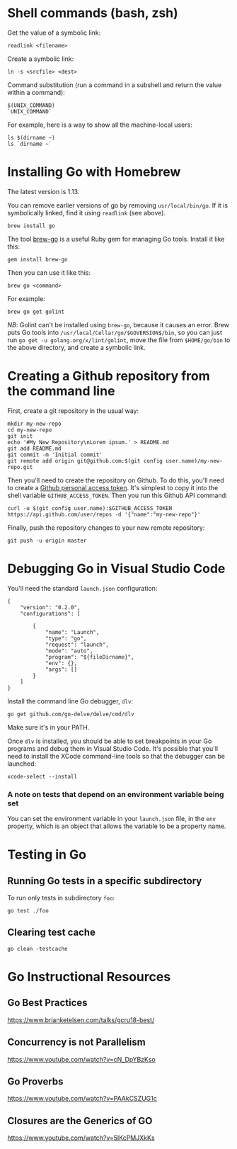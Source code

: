 # Shell commands (bash, zsh) 
Get the value of a symbolic link:
```
readlink <filename>
```
Create a symbolic link:
```
ln -s <srcfile> <dest>
```
Command substitution (run a command in a subshell and return the value within a
command):
```
$(UNIX_COMMAND)
`UNIX_COMMAND`
```
For example, here is a way to show all the machine-local users:
```
ls $(dirname ~) 
ls `dirname ~`
```
# Installing Go with Homebrew
The latest version is 1.13.

You can remove earlier versions of go by removing `usr/local/bin/go`. If it is
symbolically linked, find it using `readlink` (see above).
```
brew install go
```
The tool [brew-go](https://github.com/mhinz/brew-go) is a useful Ruby gem for
managing Go tools. Install it like this:
```
gem install brew-go
```
Then you can use it like this:
```
brew go <command>
```
For example:
```
brew go get golint
```
*NB*: Golint can't be installed using `brew-go`, because it causes an error.
Brew puts Go tools into `/usr/local/Cellar/go/$GOVERSION$/bin`, so you can just
run `go get -u golang.org/x/lint/golint`, move the file from `$HOME/go/bin` to
the above directory, and create a symbolic link.

# Creating a Github repository from the command line
First, create a git repository in the usual way:
```
mkdir my-new-repo
cd my-new-repo
git init
echo '#My New Repository\nLorem ipsum.' > README.md
git add README.md
git commit -m 'Initial commit'
git remote add origin git@github.com:$(git config user.name)/my-new-repo.git
```
Then you'll need to create the repository on Github. To do this, you'll need to
create a [Github personal access token](https://github.com/settings/tokens).
It's simplest to copy it into the shell variable `GITHUB_ACCESS_TOKEN`. Then you
run this Github API command:
```
curl -u $(git config user.name):$GITHUB_ACCESS_TOKEN https://api.github.com/user/repos -d '{"name":"my-new-repo"}'
```
Finally, push the repository changes to your new remote repository:
```
git push -u origin master
```

# Debugging Go in Visual Studio Code

You'll need the standard `launch.json` configuration:
```
{
	"version": "0.2.0",
	"configurations": [

		{
			"name": "Launch",
			"type": "go",
			"request": "launch",
			"mode": "auto",
			"program": "${fileDirname}",
			"env": {},
			"args": []
		}
	]
}
```
Install the command line Go debugger, `dlv`:
```
go get github.com/go-delve/delve/cmd/dlv
```
Make sure it's in your PATH.

Once `dlv` is installed, you should be able to set breakpoints in your Go
programs and debug them in Visual Studio Code. It's possible that you'll need to
install the XCode command-line tools so that the debugger can be launched:
```
xcode-select --install
```
### A note on tests that depend on an environment variable being set
You can set the environment variable in your `launch.json` file, in the `env`
property, which is an object that allows the variable to be a property name.

# Testing in Go
## Running Go tests in a specific subdirectory
To run only tests in subdirectory `foo`:
```
go test ./foo
```
## Clearing test cache
```
go clean -testcache
```
# Go Instructional Resources

## Go Best Practices
https://www.brianketelsen.com/talks/gcru18-best/

## Concurrency is not Parallelism
https://www.youtube.com/watch?v=cN_DpYBzKso

## Go Proverbs
https://www.youtube.com/watch?v=PAAkCSZUG1c

## Closures are the Generics of GO
https://www.youtube.com/watch?v=5IKcPMJXkKs
